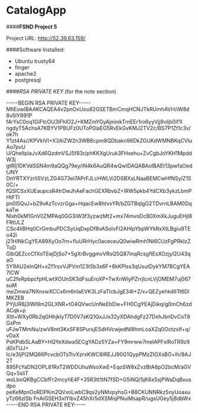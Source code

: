 # CatalogApp

####**FSND Project 5**

Project URL: http://52.39.63.159/

####Software Installed:
- Ubuntu trusty64
- finger
- apache2
- postgresql

####*RSA PRIVATE KEY* (for the note section)

-----BEGIN RSA PRIVATE KEY-----
MIIEowIBAAKCAQEA4v2pnOxUou82GSETBmCmqHCNJTkRUmhAVH/iW8d8v5lYR91P
f4rYsC0oq1GiFtcOU3IFhlO2J+KMZmYGyAjnimkTrnEEr1ro6yyVjj9vIjb0if1I
ngdyT5AchsA7KBYV1PBUFz0UToP0iaEG5RvEkGvKMJ2TV2c/BS7P1Zt1c3v/ok7h
Y1zt4As//KPVklVI+X3AiZW2n3WB6cpm8QDbakn96DkZGUKdWMNBKqCVluAo7pvU
U/QheIIplaJvXd6QzdmVSJ5f83r/phKKXgUruk3FHxehu+ZvCgbJoYKH1MpddW3j
gtRlj1DKVdSSN4m9aQQg79ey/iN4k6AuQR4wQwIDAQABAoIBAEt13pwfaOedtJNY
DnYRTXYzrIiSVzLZG4G73el7APrFJLcHWLVi2DSBXsLNaaBEMCwHfNSyIZ1S0C/+
fQSlCSxXUEaupcsR4trDwJhAeFachGEXRbvbZ+IRW5pkb4YdCXb3ykzLbmPHtFTI
pn0l5QvJ+bZ9vAzTcvzrGga+HqacEw8htvvYR/bZGTBqlgG2TDvrnLBAM0DqkaTw
Nlxh0kM1GnV0ZMPAq0GG3iW3f3yzwzMt2+mx74mvoDcB0XmXkJuguEHjl8FRtULZ
CSc4IiBHq0CrGmbuPDCSyUqDxpDf8vASoIvFl2AHIpYbpWYkRxXtLBgiu9TEo42i
j21HINkCgYEA89XyOo7rn+fIuURrHyc0aceceuQ0wiwRmh1Ni6CUzFgPRkIzZToD
GlbQEZccCfXoTEejDjSo7+5gXrBvggmvVRsQ5Q87inqRcsgfIEsXOzjyI2U43qaO
5Y9AU2elnQH+xZf1rsvVJPVm123t5b3x6F+8kKPlss3qUsutDykYM78CgYEA7lCW
uC2feRpbpcfpHLwtXOUnSK3dFsuEroXP+TwXnWlyPZrrjlcnLVjOMEM7uj067suM
meZmwa7NXnswXCCx6m6nIaEVK3LzFaTIcbJgE34I+Z/x+QEZyehkd6Tt6DIMKZEB
PYjUR8j3lWI9m2GLXNR+tO4QVwcUnNeEbDw+FH0CgYEAjDikq/g0mCh6zdACqk+p
XItl+WXy0Rb2qGHhjkIyT7D0V7sKQ1QxJJx32yXDAhdgFz27DxhJbnDvCoT8GxPm
uFJwTMmNu/zwV8mt3KxSF8SPursjESdHVcwjedNI8hmLoaXZq0OctzxIf+q/vDaX
PsKPdb5LAaBY+HQYeXdwa5ECgYADz5YZa+FY9mrww7melAPFsIRoTR9z9d0xTUJ+
Ic/e3IjPI2MQ66PcvcbOTsTtvXzrxKWC8IREJJ90G1QypPMzZIGXsBO+lh/9AJ2T
895FcYaDN2OPL81RxT2WDDUhuWsoXwE+EqoSW8xZvzBtA6pO2bcM/aGVQq+5sliT
woLboQKBgCCbfFr2mcyhE4F+35R3tt1tN7fSD+G5iNQ/5jK6x5sjPWaDqBxusdpo
peKeMpnOoRDPKm2QVxoLwbC9qs2yNMxpyhsG+B8CKUNNRkz5nyUoaxuyTz66zISb
FnAiGSEH3xlYlbvZ45hXr5dXSMiqPNuiMsapR/ugsUGey5j8dbWx
-----END RSA PRIVATE KEY-----

